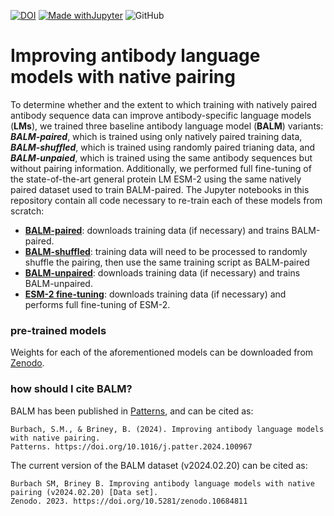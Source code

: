 [![DOI](https://zenodo.org/badge/DOI/10.5281/zenodo.8253367.svg)](https://doi.org/10.5281/zenodo.8253367)
[![Made withJupyter](https://img.shields.io/badge/Made%20with-Jupyter-orange?logo=Jupyter)](https://jupyter.org/try)
![GitHub](https://img.shields.io/github/license/briney/antiref)

# Improving antibody language models with native pairing

To determine whether and the extent to which training with natively paired antibody sequence data can improve antibody-specific language models (**LMs**), we trained three baseline antibody language model (**BALM**) variants: ***BALM-paired***, which is trained using only natively paired training data, ***BALM-shuffled***, which is trained using randomly paired trianing data, and ***BALM-unpaied***, which is trained using the same antibody sequences but without pairing information. Additionally, we performed full fine-tuning of the state-of-the-art general protein LM ESM-2 using the same natively paired dataset used to train BALM-paired. The Jupyter notebooks in this repository contain all code necessary to re-train each of these models from scratch:

* [**BALM-paired**](BALM-paired.ipynb): downloads training data (if necessary) and trains BALM-paired.
* [**BALM-shuffled**](BALM-paired.ipynb): training data will need to be processed to randomly shuffle the pairing, then use the same training script as BALM-paired
* [**BALM-unpaired**](BALM-unpaired.ipynb): downloads training data (if necessary) and trains BALM-unpaired.
* [**ESM-2 fine-tuning**](ESM2_fine-tuning.ipynb): downloads training data (if necessary) and performs full fine-tuning of ESM-2.

### pre-trained models
Weights for each of the aforementioned models can be downloaded from [Zenodo](https://zenodo.org/records/10684811).

### how should I cite BALM?
BALM has been published in [Patterns](https://www.cell.com/patterns/fulltext/S2666-3899(24)00075-8), and can be cited as:

```
Burbach, S.M., & Briney, B. (2024). Improving antibody language models with native pairing.
Patterns. https://doi.org/10.1016/j.patter.2024.100967

```

The current version of the BALM dataset (v2024.02.20) can be cited as:

```
Burbach SM, Briney B. Improving antibody language models with native pairing (v2024.02.20) [Data set].
Zenodo. 2023. https://doi.org/10.5281/zenodo.10684811
```

